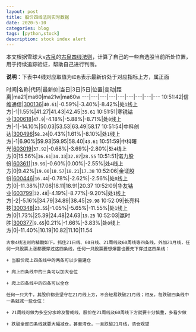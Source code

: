 ```yaml
---
layout: post
title: 股价四线法则实时数据
date: 2020-5-10
categories: blog
tags: [python,stock]
description: stock index alert
---
```



本文根据雪球大v[古泉](https://xueqiu.com/u/7148646888)的[古泉四线法则](https://xueqiu.com/7148646888/130498192)，计算了自己的一些自选股当前所处位置，用于持续追踪验证，帮助自己进行判断。

**说明**：下表中4线对应取值为`红色`表示最新价处于对应指标上方，属正面

时间|名称|代码|最新价|当日|3日|5日|位置|变动|距离|ma21|ma60|ma21w|ma60w
---|---|---|---|---|---|---|---|---
10:51:42|信维通信|[300136](https://xueqiu.com/S/SZ300136)|`40.61`|-0.59%|-3.40%|-8.42%|处`1`线上方|-1|1.55%|41.27|41.43|42.45|`35.61`
10:51:51|寒锐钴业|[300618](https://xueqiu.com/S/SZ300618)|`47.9`|-4.18%|-5.88%|-8.71%|处`0`线上方|-1|-14.10%|50.03|53.53|63.49|58.17
10:51:54|中科创达|[300496](https://xueqiu.com/S/SZ300496)|`58.24`|0.43%|1.61%|-8.10%|处`1`线上方|-1|6.90%|59.93|59.95|58.40|`43.61`
10:51:59|中科曙光|[603019](https://xueqiu.com/S/SH603019)|`37.92`|-0.68%|-3.69%|-2.80%|处`4`线上方|0|15.56%|`36.61`|`34.33`|`32.87`|`28.55`
10:51:51|诺力股份|[603611](https://xueqiu.com/S/SH603611)|`19.99`|-0.60%|0.00%|-2.55%|处`4`线上方|0|9.42%|`19.00`|`18.57`|`18.21`|`17.38`
10:52:06|金证股份|[600446](https://xueqiu.com/S/SH600446)|`16.44`|-0.78%|-2.62%|-2.56%|处`0`线上方|0|-11.38%|17.08|18.11|18.91|20.37
10:52:09|华友钴业|[603799](https://xueqiu.com/S/SH603799)|`32.48`|-4.19%|-8.77%|-9.20%|处`1`线上方|-2|-5.16%|34.79|34.89|38.45|`29.98`
10:52:09|长亮科技|[300348](https://xueqiu.com/S/SZ300348)|`23.55`|-1.05%|-5.65%|-11.55%|处`1`线上方|0|1.73%|25.39|24.48|24.63|`19.25`
10:52:03|赢时胜|[300377](https://xueqiu.com/S/SZ300377)|`9.65`|0.21%|-1.66%|-3.83%|处`0`线上方|0|-11.40%|10.19|10.82|11.10|11.54

```
古泉4线法则的精髓如下。抓住21日线、60日线、21周线及60周线等四条线，外加21月线，任何一只股票上涨都要穿过这四条线，任何一只股票要想爆雷也要先下穿过这四条线：

+ 当股价爬上四条线中的两条可以少量建仓

+ 爬上四条线中的三条可以加大仓位

+ 爬上四条线中的四条可以全仓

任何一只大牛，其股价都会坚守在21月线上方，不会轻易跌破21月线；相反，每跌破四条线中一条就减一些仓位：

+ 21周线可做为多空分水岭及警戒线，股价在21周线及60周线下方就要十分慎重，多看少做

+ 跌破全部四条线就要大幅减仓，甚至清仓，一旦跌破21月线，清仓观望
```